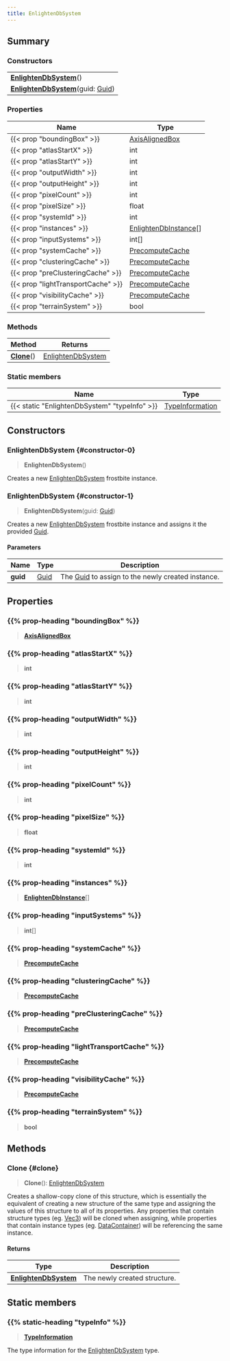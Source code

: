 ```yaml
---
title: EnlightenDbSystem
---
```


## Summary

### Constructors

|  |
| --- |
| **[EnlightenDbSystem](#constructor-0)**() |
| **[EnlightenDbSystem](#constructor-1)**(guid: [Guid](/vext/ref/shared/type/guid)) |

### Properties

| Name | Type |
| ---- | ---- |
| {{< prop "boundingBox" >}} | [AxisAlignedBox](/vext/ref/shared/type/axisalignedbox) |
| {{< prop "atlasStartX" >}} | int |
| {{< prop "atlasStartY" >}} | int |
| {{< prop "outputWidth" >}} | int |
| {{< prop "outputHeight" >}} | int |
| {{< prop "pixelCount" >}} | int |
| {{< prop "pixelSize" >}} | float |
| {{< prop "systemId" >}} | int |
| {{< prop "instances" >}} | [EnlightenDbInstance](/vext/ref/fb/enlightendbinstance)[] |
| {{< prop "inputSystems" >}} | int[] |
| {{< prop "systemCache" >}} | [PrecomputeCache](/vext/ref/fb/precomputecache) |
| {{< prop "clusteringCache" >}} | [PrecomputeCache](/vext/ref/fb/precomputecache) |
| {{< prop "preClusteringCache" >}} | [PrecomputeCache](/vext/ref/fb/precomputecache) |
| {{< prop "lightTransportCache" >}} | [PrecomputeCache](/vext/ref/fb/precomputecache) |
| {{< prop "visibilityCache" >}} | [PrecomputeCache](/vext/ref/fb/precomputecache) |
| {{< prop "terrainSystem" >}} | bool |

### Methods

| Method | Returns |
| ------ | ------- |
| **[Clone](#clone)**() | [EnlightenDbSystem](/vext/ref/fb/enlightendbsystem) |

### Static members

| Name | Type |
| ---- | ---- |
| {{< static "EnlightenDbSystem" "typeInfo" >}} | [TypeInformation](/vext/ref/shared/type/typeinformation) |

## Constructors

### EnlightenDbSystem {#constructor-0}

> **EnlightenDbSystem**()

Creates a new [EnlightenDbSystem](/vext/ref/fb/enlightendbsystem) frostbite instance.

### EnlightenDbSystem {#constructor-1}

> **EnlightenDbSystem**(guid: [Guid](/vext/ref/shared/type/guid))

Creates a new [EnlightenDbSystem](/vext/ref/fb/enlightendbsystem) frostbite instance and assigns it the provided [Guid](/vext/ref/shared/type/guid).

#### Parameters

| Name | Type | Description |
| ---- | ---- | ----------- |
| **guid** | [Guid](/vext/ref/shared/type/guid) | The [Guid](/vext/ref/shared/type/guid) to assign to the newly created instance. |

## Properties

### {{% prop-heading "boundingBox" %}}

> **[AxisAlignedBox](/vext/ref/shared/type/axisalignedbox)**

### {{% prop-heading "atlasStartX" %}}

> **int**

### {{% prop-heading "atlasStartY" %}}

> **int**

### {{% prop-heading "outputWidth" %}}

> **int**

### {{% prop-heading "outputHeight" %}}

> **int**

### {{% prop-heading "pixelCount" %}}

> **int**

### {{% prop-heading "pixelSize" %}}

> **float**

### {{% prop-heading "systemId" %}}

> **int**

### {{% prop-heading "instances" %}}

> **[EnlightenDbInstance](/vext/ref/fb/enlightendbinstance)**[]

### {{% prop-heading "inputSystems" %}}

> **int**[]

### {{% prop-heading "systemCache" %}}

> **[PrecomputeCache](/vext/ref/fb/precomputecache)**

### {{% prop-heading "clusteringCache" %}}

> **[PrecomputeCache](/vext/ref/fb/precomputecache)**

### {{% prop-heading "preClusteringCache" %}}

> **[PrecomputeCache](/vext/ref/fb/precomputecache)**

### {{% prop-heading "lightTransportCache" %}}

> **[PrecomputeCache](/vext/ref/fb/precomputecache)**

### {{% prop-heading "visibilityCache" %}}

> **[PrecomputeCache](/vext/ref/fb/precomputecache)**

### {{% prop-heading "terrainSystem" %}}

> **bool**

## Methods

### Clone {#clone}

> **Clone**(): [EnlightenDbSystem](/vext/ref/fb/enlightendbsystem)

Creates a shallow-copy clone of this structure, which is essentially the equivalent of creating a new structure of the same type and assigning the values of this structure to all of its properties. Any properties that contain structure types (eg. [Vec3](/vext/ref/shared/type/vec3)) will be cloned when assigning, while properties that contain instance types (eg. [DataContainer](/vext/ref/shared/type/datacontainer)) will be referencing the same instance.

#### Returns

| Type | Description |
| ---- | ----------- |
| **[EnlightenDbSystem](/vext/ref/fb/enlightendbsystem)** | The newly created structure. |

## Static members

### {{% static-heading "typeInfo" %}}

> **[TypeInformation](/vext/ref/shared/type/typeinformation)**

The type information for the [EnlightenDbSystem](/vext/ref/fb/enlightendbsystem) type.

